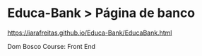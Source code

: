 # Educa-Bank > Página de banco
https://iarafreitas.github.io/Educa-Bank/EducaBank.html

Dom Bosco Course: Front End


